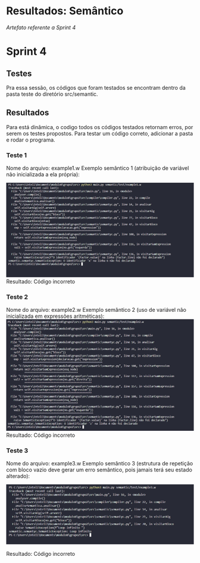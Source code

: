 # Resultados: Semântico

*Artefato referente a Sprint 4*

# Sprint 4
## Testes
Pra essa sessão, os códigos que foram testados se encontram dentro da pasta teste do diretório src/semantic.

## Resultados
Para está dinâmica, o codigo todos os códigos testados retornam erros, por serem os testes propostos. Para testar um código correto, adicionar a pasta e rodar o programa.

### Teste 1
Nome do arquivo: example1.w
Exemplo semântico 1 (atribuição de variável não inicializada a ela própria):

![teste1](img/teste_semantico/1.png)
Resultado: Código incorreto

### Teste 2
Nome do arquivo: example2.w
Exemplo semântico 2 (uso de variável não inicializada em expressões aritméticas):
![teste2](img/teste_semantico/2.png)
Resultado: Código incorreto

### Teste 3
Nome do arquivo: example3.w
Exemplo semântico 3 (estrutura de repetição com bloco vazio deve gerar um erro semântico,
pois jamais terá seu estado alterado):

![teste3](img/teste_semantico/3.png)

Resultado: Código incorreto

